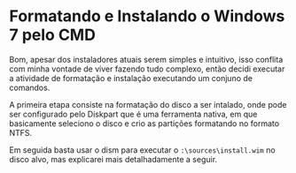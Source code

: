 # Formatando e Instalando o Windows 7 pelo CMD

Bom, apesar dos instaladores atuais serem simples e intuitivo, isso conflita com minha vontade de viver fazendo tudo complexo, então decidi executar a atividade de formatação e instalação executando um conjuno de comandos.

A primeira etapa consiste na formatação do disco a ser intalado, onde pode ser configurado pelo Diskpart que é uma ferramenta nativa, em que basicamente seleciono o disco e crio as partições formatando no formato NTFS.

Em seguida basta usar o dism para executar o `:\sources\install.wim` no disco alvo, mas explicarei mais detalhadamente a seguir.
